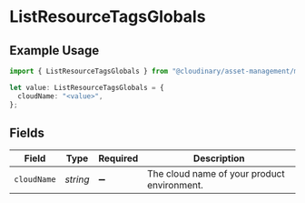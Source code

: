 # ListResourceTagsGlobals

## Example Usage

```typescript
import { ListResourceTagsGlobals } from "@cloudinary/asset-management/models/operations";

let value: ListResourceTagsGlobals = {
  cloudName: "<value>",
};
```

## Fields

| Field                                       | Type                                        | Required                                    | Description                                 |
| ------------------------------------------- | ------------------------------------------- | ------------------------------------------- | ------------------------------------------- |
| `cloudName`                                 | *string*                                    | :heavy_minus_sign:                          | The cloud name of your product environment. |
